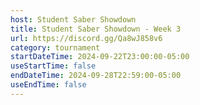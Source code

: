 ```yaml
---
host: Student Saber Showdown
title: Student Saber Showdown - Week 3
url: https://discord.gg/Qa8wJ858v6
category: tournament
startDateTime: 2024-09-22T23:00:00-05:00
useStartTime: false
endDateTime: 2024-09-28T22:59:00-05:00
useEndTime: false
---
```

